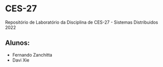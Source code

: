 # CES-27
Repositório de Laboratório da Disciplina de CES-27 - Sistemas Distribuidos 2022
## Alunos:
- Fernando Zanchitta
- Davi Xie
